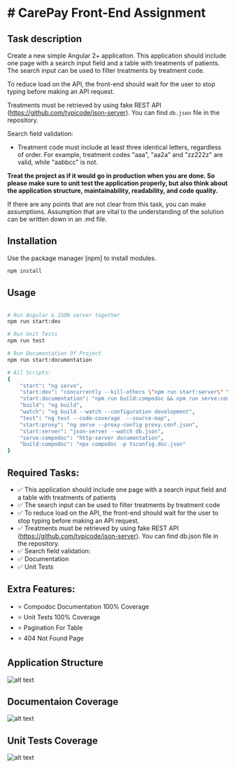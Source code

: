 # # CarePay Front-End Assignment

## Task description

Create a new simple Angular 2+ application. This application should include one page with a search input field and a table with treatments of patients. The search input can be used to filter treatments by treatment code.

To reduce load on the API, the front-end should wait for the user to stop typing before making an API request.

Treatments must be retrieved by using fake REST API (https://github.com/typicode/json-server). You can find `db.json` file in the repository.

Search field validation:

- Treatment code must include at least three identical letters, regardless of order. For example, treatment codes "aaa", "aa2a" and
  "zz222z" are valid, while "aabbcc" is not.

**Treat the project as if it would go in production when you are done. So please make sure to unit test the application
properly, but also think about the application structure, maintainability, readability, and code quality.**

If there are any points that are not clear from this task, you can make assumptions. Assumption that are vital to the
understanding of the solution can be written down in an .md file.

## Installation

Use the package manager [npm] to install modules.

```bash
npm install
```

## Usage

```bash

# Run Angular & JSON server together
npm run start:dev

# Run Unit Tests
npm run test

# Run Documentation Of Project
npm run start:documentation

# All Scripts:
{
    "start": "ng serve",
    "start:dev": "concurrently --kill-others \"npm run start:server\" \"npm run start:proxy\"",
    "start:documentation": "npm run build:compodoc && npm run serve:compodoc",
    "build": "ng build",
    "watch": "ng build --watch --configuration development",
    "test": "ng test --code-coverage  --source-map",
    "start:proxy": "ng serve --proxy-config proxy.conf.json",
    "start:server": "json-server --watch db.json",
    "serve:compodoc": "http-server documentation",
    "build:compodoc": "npx compodoc -p tsconfig.doc.json"
}
```

## Required Tasks:

- ✅ This application should include one page with a search input field and a table with treatments of patients
- ✅ The search input can be used to filter treatments by treatment code
- ✅ To reduce load on the API, the front-end should wait for the user to stop typing before making an API request.
- ✅ Treatments must be retrieved by using fake REST API (https://github.com/typicode/json-server). You can find db.json file in the repository.
- ✅ Search field validation:
- ✅ Documentation
- ✅ Unit Tests

## Extra Features:

- ⭐ Compodoc Documentation 100% Coverage
- ⭐ Unit Tests 100% Coverage
- ⭐ Pagination For Table
- ⭐ 404 Not Found Page

## Application Structure

![alt text](https://github.com/team-carepay/carepay-front-end-assignment-OssamaRafique/blob/develop/src/assets/readme/application-structure.png?raw=true)

## Documentaion Coverage

![alt text](https://github.com/team-carepay/carepay-front-end-assignment-OssamaRafique/blob/develop/src/assets/readme/documentation-coverage.png?raw=true)

## Unit Tests Coverage

![alt text](https://github.com/team-carepay/carepay-front-end-assignment-OssamaRafique/blob/develop/src/assets/readme/unit-tests-coverage.png?raw=true)
